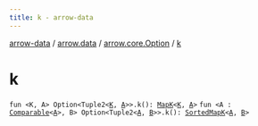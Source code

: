 ```yaml
---
title: k - arrow-data
---
```


[arrow-data](../../index.html) / [arrow.data](../index.html) / [arrow.core.Option](index.html) / [k](./k.html)

# k

`fun <K, A> Option<Tuple2<`[`K`](k.html#K)`, `[`A`](k.html#A)`>>.k(): `[`MapK`](../-map-k/index.html)`<`[`K`](k.html#K)`, `[`A`](k.html#A)`>`
`fun <A : `[`Comparable`](https://kotlinlang.org/api/latest/jvm/stdlib/kotlin/-comparable/index.html)`<`[`A`](k.html#A)`>, B> Option<Tuple2<`[`A`](k.html#A)`, `[`B`](k.html#B)`>>.k(): `[`SortedMapK`](../-sorted-map-k/index.html)`<`[`A`](k.html#A)`, `[`B`](k.html#B)`>`